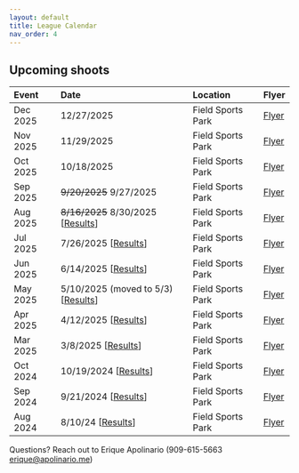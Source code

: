 ```yaml
---
layout: default
title: League Calendar
nav_order: 4
---
```


## Upcoming shoots

| Event | Date | Location | Flyer |
|:------|:-----|:--------|:-------|
|Dec 2025 | 12/27/2025 | Field Sports Park | <a href="/assets/PDFs/BASiC-Flyer-PDF-20251227-2.pdf" target="_blank" rel="noreferrer noopener">Flyer</a> |
|Nov 2025 | 11/29/2025 | Field Sports Park | <a href="/assets/PDFs/BASiC-Flyer-PDF-20251129-2.pdf" target="_blank" rel="noreferrer noopener">Flyer</a> |
|Oct 2025 | 10/18/2025 | Field Sports Park | <a href="/assets/PDFs/BASiC-Flyer-PDF-20251018-2.pdf" target="_blank" rel="noreferrer noopener">Flyer</a> |
|Sep 2025 | <s>9/20/2025</s> 9/27/2025 | Field Sports Park | <a href="/assets/PDFs/BASiC-Flyer-PDF-20250927-2.pdf" target="_blank" rel="noreferrer noopener">Flyer</a> |
|Aug 2025 | <s>8/16/2025</s> 8/30/2025 [<a href="https://www.bayareaskeet.club/2025/08/30/August-Results.html" target="_blank" rel="noreferrer noopener">Results</a>] | Field Sports Park | <a href="/assets/PDFs/BASiC-Flyer-PDF-20250830.pdf" target="_blank" rel="noreferrer noopener">Flyer</a> |
|Jul 2025 | 7/26/2025 [<a href="https://www.bayareaskeet.club/2025/07/26/July-Results.html" target="_blank" rel="noreferrer noopener">Results</a>] | Field Sports Park | <a href="/assets/PDFs/BASiC-Flyer-PDF-20250726.pdf" target="_blank" rel="noreferrer noopener">Flyer</a> |
|Jun 2025 | 6/14/2025 [<a href="https://www.bayareaskeet.club/2025/06/14/June-Results.html" target="_blank" rel="noreferrer noopener">Results</a>] | Field Sports Park | <a href="/assets/PDFs/BASiC-Flyer-PDF-20250614.pdf" target="_blank" rel="noreferrer noopener">Flyer</a> |
|May 2025 | 5/10/2025 (moved to 5/3) [<a href="https://www.bayareaskeet.club/2025/05/03/May-Results.html" target="_blank" rel="noreferrer noopener">Results</a>] | Field Sports Park | <a href="/assets/PDFs/BASiC-Flyer-PDF-20250510.pdf" target="_blank" rel="noreferrer noopener">Flyer</a> |
|Apr 2025 | 4/12/2025 [<a href="https://www.bayareaskeet.club/2025/04/12/April-Results.html" target="_blank" rel="noreferrer noopener">Results</a>] | Field Sports Park | <a href="/assets/PDFs/BASiC-Flyer-PDF-20250412.pdf" target="_blank" rel="noreferrer noopener">Flyer</a> |
|Mar 2025 | 3/8/2025 [<a href="https://www.bayareaskeet.club/2025/03/08/March-Results.html" target="_blank" rel="noreferrer noopener">Results</a>] | Field Sports Park | <a href="/assets/PDFs/BASiC-Flyer-PDF-20250308.pdf" target="_blank" rel="noreferrer noopener">Flyer</a> |
|Oct 2024 | 10/19/2024 [<a href="https://www.bayareaskeet.club/2024/10/19/October-Results.html" target="_blank" rel="noreferrer noopener">Results</a>] | Field Sports Park | <a href="/assets/PDFs/BASiC-Flyer-PDF-20241019.pdf" target="_blank" rel="noreferrer noopener">Flyer</a> |
|Sep 2024 | 9/21/2024 [<a href="https://www.bayareaskeet.club/2024/09/21/September-Results.html" target="_blank" rel="noreferrer noopener">Results</a>] | Field Sports Park | <a href="/assets/PDFs/BASiC-Flyer-PDF-20240921.pdf" target="_blank" rel="noreferrer noopener">Flyer</a> |
|Aug 2024 | 8/10/24 [<a href="https://www.bayareaskeet.club/2024/08/10/August-Results.html" target="_blank" rel="noreferrer noopener">Results</a>] | Field Sports Park | <a href="/assets/PDFs/BASiC-Flyer-PDF-20240810.pdf" target="_blank" rel="noreferrer noopener">Flyer</a> |

Questions? Reach out to Erique Apolinario (909-615-5663 erique@apolinario.me)
